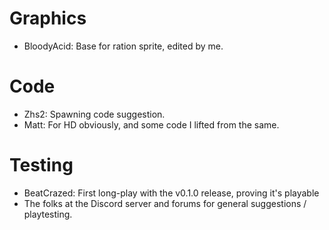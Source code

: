 # Graphics
* BloodyAcid: Base for ration sprite, edited by me.

# Code
* Zhs2: Spawning code suggestion.
* Matt: For HD obviously, and some code I lifted from the same.

# Testing
* BeatCrazed: First long-play with the v0.1.0 release, proving it's playable
* The folks at the Discord server and forums for general suggestions / playtesting.